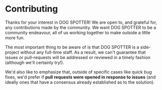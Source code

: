 # Contributing

Thanks for your interest in DOG SPOTTER! We are open to, and grateful for, any contributions made by the community. We want DOG SPOTTER to be a community endeavour, all of us working together to make outside a little more fun.

The most important thing to be aware of is that DOG SPOTTER is a side-project without any full-time staff. As a result, we can't guarantee that issues or pull-requests will be addressed or reviewed in a timely fashion (although we'll certainly try!).

We'd also like to emphasize that, outside of specific cases like quick bug fixes, we'd prefer if **pull requests were opened in response to issues** (and ideally ones that have a consensus already established as to the solution).
